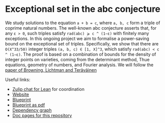 # Exceptional set in the abc conjecture

We study solutions to the equation `a + b = c`, where `a, b, c` form a triple of coprime natural numbers. The well-known abc conjecture asserts that, for any `ε > 0`, such triples satisfy `rad(abc) ⩾ c ^ (1−ε)` with finitely many exceptions. In this ongoing project we aim to formalise a power-saving bound on the exceptional set of triples. Specifically, we show that there are `O(X^33/50)` integer triples `(a, b, c) ∈ [1, X]^3`, which satisfy `rad(abc) < c ^ (1−ε)`. The proof is based on a combination of bounds for the density of integer points on varieties, coming from the determinant method, Thue equations, geometry of numbers, and Fourier analysis.
We will follow the [paper of Browning, Lichtman and Teräväinen](https://arxiv.org/abs/2410.12234)

Useful links:

* [Zulip chat for Lean](https://leanprover.zulipchat.com/#narrow/channel/506076-ABC-Exceptions) for coordination
* [Website](https://b-mehta.github.io/ABC-Exceptions/)
* [Blueprint](https://b-mehta.github.io/ABC-Exceptions/blueprint/)
* [Blueprint as pdf](https://b-mehta.github.io/ABC-Exceptions/blueprint.pdf)
* [Dependency graph](https://b-mehta.github.io/ABC-Exceptions/blueprint/dep_graph_document.html)
* [Doc pages for this repository](https://b-mehta.github.io/ABC-Exceptions/docs/)

